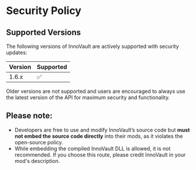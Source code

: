# Security Policy

## Supported Versions

The following versions of InnoVault are actively supported with security updates:

| Version | Supported          |
| ------- | ------------------ |
| 1.6.x   | :white_check_mark: |

Older versions are not supported and users are encouraged to always use the latest version of the API for maximum security and functionality.

## Please note:
- Developers are free to use and modify InnoVault’s source code but **must not embed the source code directly** into their mods, as it violates the open-source policy.
- While embedding the compiled InnoVault DLL is allowed, it is not recommended. If you choose this route, please credit InnoVault in your mod's description.

